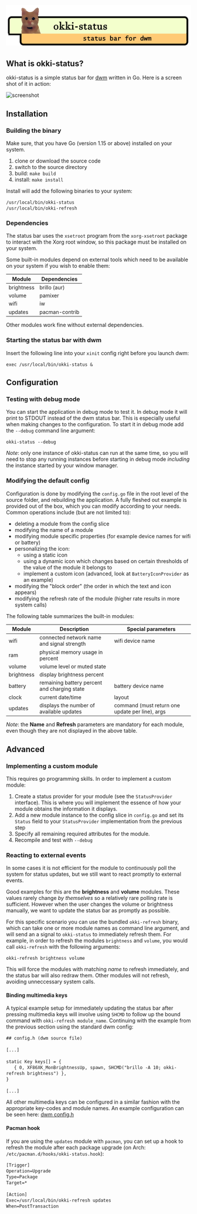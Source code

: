# ![logo](logo.png "okki-status for dwm")

## What is okki-status?

okki-status is a simple status bar for [dwm](http://dwm.suckless.org/) written in Go.
Here is a screen shot of it in action:

![screenshot](screenshot.png "screen shot of dwm desktop with okki-status")

## Installation

### Building the binary

Make sure, that you have Go (version 1.15 or above) installed on your system.

1. clone or download the source code
2. switch to the source directory
3. build: `make build`
4. install: `make install`

Install will add the following binaries to your system:

```
/usr/local/bin/okki-status
/usr/local/bin/okki-refresh
```

### Dependencies

The status bar uses the `xsetroot` program from the `xorg-xsetroot` package to interact with the Xorg root window, so this package must be installed on your system.

Some built-in modules depend on external tools which need to be available on your system if you wish to enable them:

| Module         | Dependencies                               |
| -------------- | ------------------------------------------ |
| brightness     | brillo (aur)                               |
| volume         | pamixer                                    |
| wifi           | iw                                         |
| updates        | pacman-contrib                             |

Other modules work fine without external dependencies.

### Starting the status bar with dwm

Insert the following line into your `xinit` config right before you launch dwm:

```
exec /usr/local/bin/okki-status &
```

## Configuration

### Testing with debug mode

You can start the application in debug mode to test it. In debug mode it will print to STDOUT instead of the dwm status bar. This is especially useful when making changes to the configuration.
To start it in debug mode add the `--debug` command line argument:

```
okki-status --debug
```

_Note_: only one instance of okki-status can run at the same time, so you will need to stop any running instances before starting in debug mode _including_ the instance started by your window manager.

### Modifying the default config

Configuration is done by modifying the `config.go` file in the root level of the source folder, and rebuilding the application.
A fully fleshed out example is provided out of the box, which you can modify according to your needs. Common operations include (but are not limited to):

- deleting a module from the config slice
- modifying the name of a module
- modifying module specific properties (for example device names for wifi or battery)
- personalizing the icon:
  - using a static icon
  - using a dynamic icon which changes based on certain thresholds of the value of the module it belongs to
  - implement a custom icon (advanced, look at `BatteryIconProvider` as an example)
- modifying the "block order" (the order in which the text and icon appears)
- modifying the refresh rate of the module (higher rate results in more system calls)

The following table summarizes the built-in modules:

| Module     | Description                                  | Special parameters                              |
| ---------- | -------------------------------------------- | ----------------------------------------------- |
| wifi       | connected network name and signal strength   | wifi device name                                |
| ram        | physical memory usage in percent             |                                                 |
| volume     | volume level or muted state                  |                                                 |
| brightness | display brightness percent                   |                                                 |
| battery    | remaining battery percent and charging state | battery device name                             |
| clock      | current date/time                            | layout                                          |
| updates    | displays the number of available updates     | command (must return one update per line), args |

_Note_: the **Name** and **Refresh** parameters are mandatory for each module, even though they are not displayed in the above table.

## Advanced

### Implementing a custom module

This requires go programming skills. In order to implement a custom module:

1.  Create a status provider for your module (see the `StatusProvider` interface). This is where you will implement the essence of how your module obtains the information it displays.
1.  Add a new module instance to the config slice in `config.go` and set its `Status` field to your `StatusProvider` implementation from the previous step
1.  Specify all remaining required attributes for the module.
1.  Recompile and test with `--debug`

### Reacting to external events

In some cases it is not efficient for the module to continuously poll the system for status updates, but we still want to react promptly to external events.

Good examples for this are the **brightness** and **volume** modules. These values rarely change _by themselves_ so a relatively rare polling rate is sufficient. However when the user changes the volume or brightness manually, we want to update the status bar as promptly as possible.

For this specific scenario you can use the bundled `okki-refresh` binary, which can take one or more module names as command line argument, and will send an a signal to `okki-status` to immediately refresh them. For example, in order to refresh the modules `brightness` and `volume`, you would call `okki-refresh` with the following arguments:

```
okki-refresh brightness volume
```

This will force the modules with matching _name_ to refresh immediately, and the status bar will also redraw them. Other modules will not refresh, avoiding unneccessary system calls.

#### Binding multimedia keys

A typical example setup for immediately updating the status bar after pressing multimedia keys will involve using `SHCMD` to follow up the bound command with `okki-refresh module_name`.
Continuing with the example from the previous section using the standard dwm config:

```
## config.h (dwm source file)

[...]

static Key keys[] = {
   { 0, XF86XK_MonBrightnessUp, spawn, SHCMD("brillo -A 10; okki-refresh brightness") },
}

[...]
```

All other multimedia keys can be configured in a similar fashion with the appropriate key-codes and module names.
An example configuration can be seen here: [dwm config.h](https://bitbucket.org/dargzero/dotfiles/src/master/dwm/config.h)

#### Pacman hook

If you are using the `updates` module with `pacman`, you can set up a hook to refresh the module after each package upgrade (on Arch: `/etc/pacman.d/hooks/okki-status.hook`):

```
[Trigger]
Operation=Upgrade
Type=Package
Target=*

[Action]
Exec=/usr/local/bin/okki-refresh updates
When=PostTransaction
```